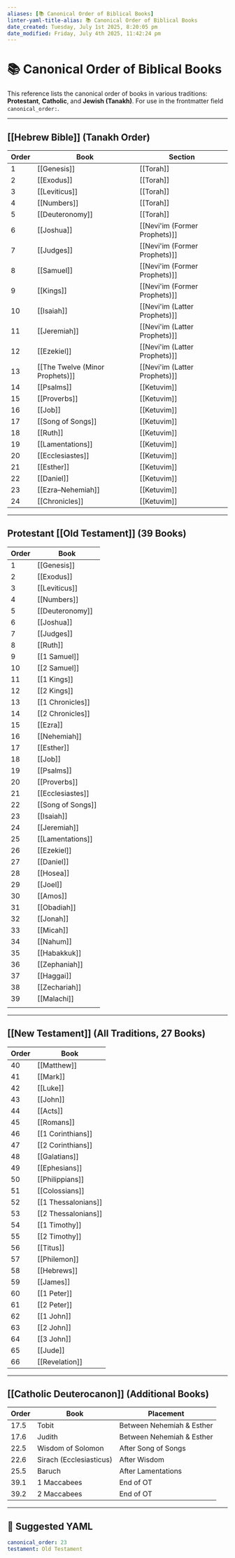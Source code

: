 ```yaml
---
aliases: [📚 Canonical Order of Biblical Books]
linter-yaml-title-alias: 📚 Canonical Order of Biblical Books
date_created: Tuesday, July 1st 2025, 8:20:05 pm
date_modified: Friday, July 4th 2025, 11:42:24 pm
---
```

# 📚 Canonical Order of Biblical Books

This reference lists the canonical order of books in various traditions: **Protestant**, **Catholic**, and **Jewish (Tanakh)**. For use in the frontmatter field `canonical_order:`.

---

## [[Hebrew Bible]] (Tanakh Order)

| Order | Book                            | Section                       |
| ----- | ------------------------------- | ----------------------------- |
| 1     | [[Genesis]]                     | [[Torah]]                     |
| 2     | [[Exodus]]                      | [[Torah]]                     |
| 3     | [[Leviticus]]                   | [[Torah]]                     |
| 4     | [[Numbers]]                     | [[Torah]]                     |
| 5     | [[Deuteronomy]]                 | [[Torah]]                     |
| 6     | [[Joshua]]                      | [[Nevi'im (Former Prophets)]] |
| 7     | [[Judges]]                      | [[Nevi'im (Former Prophets)]] |
| 8     | [[Samuel]]                      | [[Nevi'im (Former Prophets)]] |
| 9     | [[Kings]]                       | [[Nevi'im (Former Prophets)]] |
| 10    | [[Isaiah]]                      | [[Nevi'im (Latter Prophets)]] |
| 11    | [[Jeremiah]]                    | [[Nevi'im (Latter Prophets)]] |
| 12    | [[Ezekiel]]                     | [[Nevi'im (Latter Prophets)]] |
| 13    | [[The Twelve (Minor Prophets)]] | [[Nevi'im (Latter Prophets)]] |
| 14    | [[Psalms]]                      | [[Ketuvim]]                   |
| 15    | [[Proverbs]]                    | [[Ketuvim]]                   |
| 16    | [[Job]]                         | [[Ketuvim]]                   |
| 17    | [[Song of Songs]]               | [[Ketuvim]]                   |
| 18    | [[Ruth]]                        | [[Ketuvim]]                   |
| 19    | [[Lamentations]]                | [[Ketuvim]]                   |
| 20    | [[Ecclesiastes]]                | [[Ketuvim]]                   |
| 21    | [[Esther]]                      | [[Ketuvim]]                   |
| 22    | [[Daniel]]                      | [[Ketuvim]]                   |
| 23    | [[Ezra–Nehemiah]]               | [[Ketuvim]]                   |
| 24    | [[Chronicles]]                  | [[Ketuvim]]                   |

---

## Protestant [[Old Testament]] (39 Books)

| Order | Book              |
| ----- | ----------------- |
| 1     | [[Genesis]]       |
| 2     | [[Exodus]]        |
| 3     | [[Leviticus]]     |
| 4     | [[Numbers]]       |
| 5     | [[Deuteronomy]]   |
| 6     | [[Joshua]]        |
| 7     | [[Judges]]        |
| 8     | [[Ruth]]          |
| 9     | [[1 Samuel]]      |
| 10    | [[2 Samuel]]      |
| 11    | [[1 Kings]]       |
| 12    | [[2 Kings]]       |
| 13    | [[1 Chronicles]]  |
| 14    | [[2 Chronicles]]  |
| 15    | [[Ezra]]          |
| 16    | [[Nehemiah]]      |
| 17    | [[Esther]]        |
| 18    | [[Job]]           |
| 19    | [[Psalms]]        |
| 20    | [[Proverbs]]      |
| 21    | [[Ecclesiastes]]  |
| 22    | [[Song of Songs]] |
| 23    | [[Isaiah]]        |
| 24    | [[Jeremiah]]      |
| 25    | [[Lamentations]]  |
| 26    | [[Ezekiel]]       |
| 27    | [[Daniel]]        |
| 28    | [[Hosea]]         |
| 29    | [[Joel]]          |
| 30    | [[Amos]]          |
| 31    | [[Obadiah]]       |
| 32    | [[Jonah]]         |
| 33    | [[Micah]]         |
| 34    | [[Nahum]]         |
| 35    | [[Habakkuk]]      |
| 36    | [[Zephaniah]]     |
| 37    | [[Haggai]]        |
| 38    | [[Zechariah]]     |
| 39    | [[Malachi]]       |
|       |                   |

---

## [[New Testament]] (All Traditions, 27 Books)

| Order | Book                |
| ----- | ------------------- |
| 40    | [[Matthew]]         |
| 41    | [[Mark]]            |
| 42    | [[Luke]]            |
| 43    | [[John]]            |
| 44    | [[Acts]]            |
| 45    | [[Romans]]          |
| 46    | [[1 Corinthians]]   |
| 47    | [[2 Corinthians]]   |
| 48    | [[Galatians]]       |
| 49    | [[Ephesians]]       |
| 50    | [[Philippians]]     |
| 51    | [[Colossians]]      |
| 52    | [[1 Thessalonians]] |
| 53    | [[2 Thessalonians]] |
| 54    | [[1 Timothy]]       |
| 55    | [[2 Timothy]]       |
| 56    | [[Titus]]           |
| 57    | [[Philemon]]        |
| 58    | [[Hebrews]]         |
| 59    | [[James]]           |
| 60    | [[1 Peter]]         |
| 61    | [[2 Peter]]         |
| 62    | [[1 John]]          |
| 63    | [[2 John]]          |
| 64    | [[3 John]]          |
| 65    | [[Jude]]            |
| 66    | [[Revelation]]      |

---

## [[Catholic Deuterocanon]] (Additional Books)

| Order | Book | Placement |
|-------|------|-----------|
| 17.5 | Tobit | Between Nehemiah & Esther |
| 17.6 | Judith | Between Nehemiah & Esther |
| 22.5 | Wisdom of Solomon | After Song of Songs |
| 22.6 | Sirach (Ecclesiasticus) | After Wisdom |
| 25.5 | Baruch | After Lamentations |
| 39.1 | 1 Maccabees | End of OT |
| 39.2 | 2 Maccabees | End of OT |

---

## 📘 Suggested YAML

```yaml
canonical_order: 23
testament: Old Testament
```
